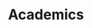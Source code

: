 ---
layout: posts_by_category
categories: academics
title: Academics
permalink: /category/academics
---